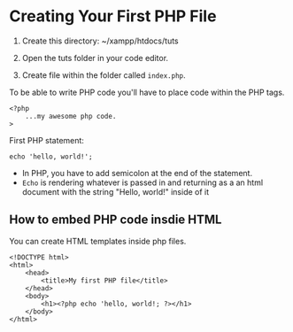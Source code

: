 # Creating Your First PHP File

1. Create this directory:  ~/xampp/htdocs/tuts

2. Open the tuts folder in your code editor.

3. Create file within the folder called `index.php`.

To be able to write PHP code you'll have to place code within the PHP tags.

    <?php
        ...my awesome php code. 
    >

First PHP statement:

    echo 'hello, world!';

- In PHP, you have to add semicolon at the end of the statement.
- `Echo` is rendering whatever is passed in and returning as a an html document with the string "Hello, world!" inside of it 

## How to embed PHP code insdie HTML

You can create HTML templates inside php files.

    <!DOCTYPE html>
    <html>
        <head>
            <title>My first PHP file</title> 
        </head>
        <body>
            <h1><?php echo 'hello, world!; ?></h1> 
        </body>
    </html>